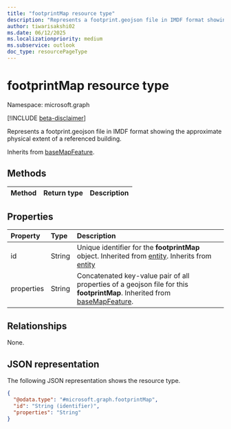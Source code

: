```yaml
---
title: "footprintMap resource type"
description: "Represents a footprint.geojson file in IMDF format showing the approximate physical extent of a referenced building."
author: tiwarisakshi02
ms.date: 06/12/2025
ms.localizationpriority: medium
ms.subservice: outlook
doc_type: resourcePageType
---
```


# footprintMap resource type

Namespace: microsoft.graph

[!INCLUDE [beta-disclaimer](../../includes/beta-disclaimer.md)]

Represents a footprint.geojson file in IMDF format showing the approximate physical extent of a referenced building.

Inherits from [baseMapFeature](./basemapfeature.md).

## Methods
|Method|Return type|Description|
|:---|:---|:---|

## Properties
|Property|Type|Description|
|:---|:---|:---|
|id|String|Unique identifier for the **footprintMap** object. Inherited from [entity](./entity.md). Inherits from [entity](./entity.md)|
|properties|String|Concatenated key-value pair of all properties of a geojson file for this **footprintMap**. Inherited from [baseMapFeature](./basemapfeature.md).|

## Relationships
None.

## JSON representation
The following JSON representation shows the resource type.
<!-- {
  "blockType": "resource",
  "keyProperty": "id",
  "@odata.type": "microsoft.graph.footprintMap",
  "baseType": "microsoft.graph.baseMapFeature",
  "openType": false
}
-->
``` json
{
  "@odata.type": "#microsoft.graph.footprintMap",
  "id": "String (identifier)",
  "properties": "String"
}
```


